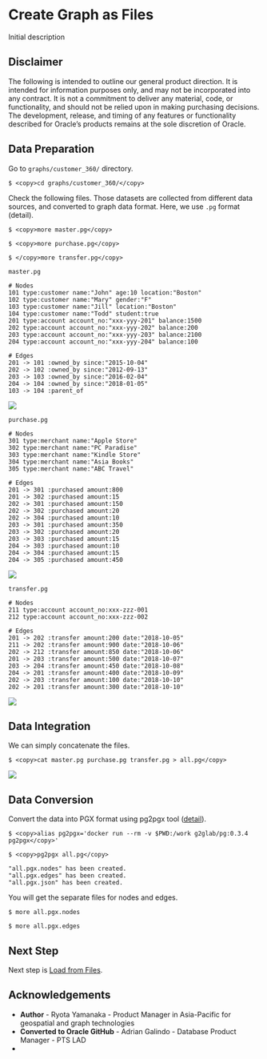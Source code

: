 # Create Graph as Files #

Initial description 

## Disclaimer ##
The following is intended to outline our general product direction. It is intended for information purposes only, and may not be incorporated into any contract. It is not a commitment to deliver any material, code, or functionality, and should not be relied upon in making purchasing decisions. The development, release, and timing of any features or functionality described for Oracle’s products remains at the sole discretion of Oracle.


## Data Preparation
Go to `graphs/customer_360/` directory.

```$ <copy>cd graphs/customer_360/</copy>```

Check the following files. Those datasets are collected from different data sources, and converted to graph data format. Here, we use `.pg` format (detail).

`$ <copy>more master.pg</copy>`

`$ <copy>more purchase.pg</copy>`

`$ </copy>more transfer.pg</copy>`


`master.pg`


```
# Nodes
101 type:customer name:"John" age:10 location:"Boston"
102 type:customer name:"Mary" gender:"F"
103 type:customer name:"Jill" location:"Boston"
104 type:customer name:"Todd" student:true
201 type:account account_no:"xxx-yyy-201" balance:1500
202 type:account account_no:"xxx-yyy-202" balance:200
203 type:account account_no:"xxx-yyy-203" balance:2100
204 type:account account_no:"xxx-yyy-204" balance:100

# Edges
201 -> 101 :owned_by since:"2015-10-04"
202 -> 102 :owned_by since:"2012-09-13"
203 -> 103 :owned_by since:"2016-02-04"
204 -> 104 :owned_by since:"2018-01-05"
103 -> 104 :parent_of
```

![](images/master.jpg)


`purchase.pg`

```
# Nodes
301 type:merchant name:"Apple Store"
302 type:merchant name:"PC Paradise"
303 type:merchant name:"Kindle Store"
304 type:merchant name:"Asia Books"
305 type:merchant name:"ABC Travel"

# Edges
201 -> 301 :purchased amount:800
201 -> 302 :purchased amount:15
202 -> 301 :purchased amount:150
202 -> 302 :purchased amount:20
202 -> 304 :purchased amount:10
203 -> 301 :purchased amount:350
203 -> 302 :purchased amount:20
203 -> 303 :purchased amount:15
204 -> 303 :purchased amount:10
204 -> 304 :purchased amount:15
204 -> 305 :purchased amount:450
```

![](images/purchase.jpg)

`transfer.pg`

```
# Nodes
211 type:account account_no:xxx-zzz-001
212 type:account account_no:xxx-zzz-002

# Edges
201 -> 202 :transfer amount:200 date:"2018-10-05"
211 -> 202 :transfer amount:900 date:"2018-10-06"
202 -> 212 :transfer amount:850 date:"2018-10-06"
201 -> 203 :transfer amount:500 date:"2018-10-07"
203 -> 204 :transfer amount:450 date:"2018-10-08"
204 -> 201 :transfer amount:400 date:"2018-10-09"
202 -> 203 :transfer amount:100 date:"2018-10-10"
202 -> 201 :transfer amount:300 date:"2018-10-10"
```

![](images/transfer.jpg)


## Data Integration
We can simply concatenate the files.


    $ <copy>cat master.pg purchase.pg transfer.pg > all.pg</copy>

![](images/all.jpg)


## Data Conversion
Convert the data into PGX format using pg2pgx tool ([detail](https://pg-format.readthedocs.io/en/latest/contents/pg-converters.html)).

```$ <copy>alias pg2pgx='docker run --rm -v $PWD:/work g2glab/pg:0.3.4 pg2pgx</copy>'```

```$ <copy>pg2pgx all.pg</copy>```

```
"all.pgx.nodes" has been created.
"all.pgx.edges" has been created.
"all.pgx.json" has been created.
```

You will get the separate files for nodes and edges.

```$ more all.pgx.nodes```

```$ more all.pgx.edges```

## Next Step
Next step is [Load from Files](,,/load_from_files/load_from_files.md).


## Acknowledgements ##

- **Author** - Ryota Yamanaka - Product Manager in Asia-Pacific for geospatial and graph technologies
- **Converted to Oracle GitHub** - Adrian Galindo - Database Product Manager - PTS LAD
- 
